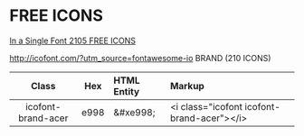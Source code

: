 # FREE ICONS


[In a Single Font 2105 FREE ICONS](http://icofont.com/?utm_source=fontawesome-io) 

http://icofont.com/?utm_source=fontawesome-io
BRAND (210 ICONS)


| Class | Hex | HTML Entity | Markup |
|:---:|:---:|:---|:---|
| icofont-brand-acer | e998 | &amp;#xe998; | &lt;i class="icofont icofont-brand-acer">&lt;/i> |
